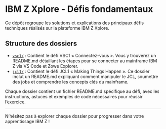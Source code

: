 # IBM Z Xplore - Défis fondamentaux

Ce dépôt regroupe les solutions et explications des principaux défis techniques réalisés sur la plateforme IBM Z Xplore.


## Structure des dossiers

- [`vsc1/`](./vsc1) : Contient le défi VSC1 « Connectez-vous ». Vous y trouverez un README.md détaillant les étapes pour se connecter au mainframe IBM Z via VS Code et Zowe Explorer.
- [`jcl1/`](./jcl1) : Contient le défi JCL1 « Making Things Happen ». Ce dossier inclut un README.md expliquant comment manipuler le JCL, soumettre des jobs et comprendre les concepts clés du mainframe.

Chaque dossier contient un fichier README.md spécifique au défi, avec les instructions, astuces et exemples de code nécessaires pour réussir l’exercice.

---
N’hésitez pas à explorer chaque dossier pour progresser dans votre apprentissage IBM Z !
